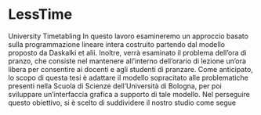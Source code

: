 # LessTime
University Timetabling
In questo lavoro esamineremo un approccio basato sulla programmazione lineare intera costruito partendo dal modello proposto da Daskalki et alii. Inoltre, verrà esaminato il problema dell’ora di pranzo, che consiste nel mantenere all’interno dell’orario di lezione un’ora libera per consentire ai docenti e agli studenti di pranzare. Come anticipato, lo scopo di questa tesi è adattare il modello sopracitato alle problematiche presenti nella Scuola di Scienze dell’Università di Bologna, per poi sviluppare un’interfaccia grafica a supporto di tale modello. Nel perseguire questo obiettivo, si è scelto di suddividere il nostro studio come segue
